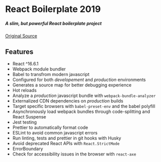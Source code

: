 # React Boilerplate 2019

##### A slim, but powerful React boilerplate project

[Original Source](https://github.com/avanslaars/egghead-react-boilerplate)

## Features
* React ^16.6.1
* Webpack module bundler
* Babel to transfrom modern javascript
* Configured for both _developement_ and _production_ environments
* Generates a source map for better debugging experience
* Hot reloads
* Analyze a _production_ javascript bundle with `webpack-bundle-analyzer`
* Externalized CDN dependencies on _production_ builds
* Target specific browsers with `babel-preset-env` and the babel polyfill
* Asynchronously load webpack bundles through code-splitting and React Suspense
* Jest testing
* Prettier to automatically format code
* ESLint to avoid common javascript errors
* Run linting, tests and prettier in git hooks with Husky
* Avoid deprecated React APIs with `React.StrictMode`
* ErrorBoundary
* Check for accessibility issues in the browser with `react-axe`
